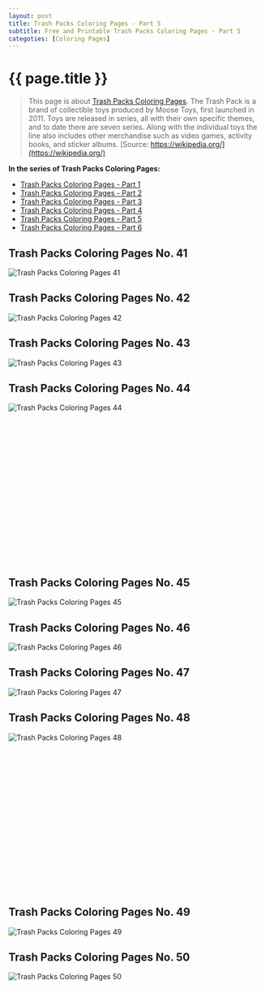 ```yaml
---
layout: post
title: Trash Packs Coloring Pages - Part 5
subtitle: Free and Printable Trash Packs Coloring Pages - Part 5
categoties: [Coloring Pages]
---
```

{{ page.title }}
================
> This page is about [Trash Packs Coloring Pages](https://freecoloringpages.github.io/). The Trash Pack is a brand of collectible toys produced by Moose Toys, first launched in 2011. Toys are released in series, all with their own specific themes, and to date there are seven series. Along with the individual toys the line also includes other merchandise such as video games, activity books, and sticker albums. [Source: https://wikipedia.org/](https://wikipedia.org/)

**In the series of Trash Packs Coloring Pages:**

* [Trash Packs Coloring Pages - Part 1](https://freecoloringpages.github.io/2017/11/22/Trash-Packs-Coloring-Pages-part-1.html)
* [Trash Packs Coloring Pages - Part 2](https://freecoloringpages.github.io/2017/11/22/Trash-Packs-Coloring-Pages-part-2.html)
* [Trash Packs Coloring Pages - Part 3](https://freecoloringpages.github.io/2017/11/22/Trash-Packs-Coloring-Pages-part-3.html)
* [Trash Packs Coloring Pages - Part 4](https://freecoloringpages.github.io/2017/11/22/Trash-Packs-Coloring-Pages-part-4.html)
* [Trash Packs Coloring Pages - Part 5](https://freecoloringpages.github.io/2017/11/22/Trash-Packs-Coloring-Pages-part-5.html)
* [Trash Packs Coloring Pages - Part 6](https://freecoloringpages.github.io/2017/11/22/Trash-Packs-Coloring-Pages-part-6.html)

## Trash Packs Coloring Pages No. 41
![Trash Packs Coloring Pages 41](https://freecoloringpages.github.io/img1/Trash-Packs-Coloring-Pages%20(41).jpg "Trash Packs Coloring Pages 41")

## Trash Packs Coloring Pages No. 42
![Trash Packs Coloring Pages 42](https://freecoloringpages.github.io/img1/Trash-Packs-Coloring-Pages%20(42).jpg "Trash Packs Coloring Pages 42")

## Trash Packs Coloring Pages No. 43
![Trash Packs Coloring Pages 43](https://freecoloringpages.github.io/img1/Trash-Packs-Coloring-Pages%20(43).jpg "Trash Packs Coloring Pages 43")

## Trash Packs Coloring Pages No. 44
![Trash Packs Coloring Pages 44](https://freecoloringpages.github.io/img1/Trash-Packs-Coloring-Pages%20(44).jpg "Trash Packs Coloring Pages 44")

<script async src="//pagead2.googlesyndication.com/pagead/js/adsbygoogle.js"></script><!-- Texxtonly --><ins class="adsbygoogle" style="display:inline-block;width:336px;height:280px" data-ad-client="ca-pub-6753140515841889" data-ad-slot="3207852233"></ins><script>(adsbygoogle = window.adsbygoogle || []).push({}); </script>

## Trash Packs Coloring Pages No. 45
![Trash Packs Coloring Pages 45](https://freecoloringpages.github.io/img1/Trash-Packs-Coloring-Pages%20(45).jpg "Trash Packs Coloring Pages 45")

## Trash Packs Coloring Pages No. 46
![Trash Packs Coloring Pages 46](https://freecoloringpages.github.io/img1/Trash-Packs-Coloring-Pages%20(46).jpg "Trash Packs Coloring Pages 46")

## Trash Packs Coloring Pages No. 47
![Trash Packs Coloring Pages 47](https://freecoloringpages.github.io/img1/Trash-Packs-Coloring-Pages%20(47).jpg "Trash Packs Coloring Pages 47")

## Trash Packs Coloring Pages No. 48
![Trash Packs Coloring Pages 48](https://freecoloringpages.github.io/img1/Trash-Packs-Coloring-Pages%20(48).jpg "Trash Packs Coloring Pages 48")

<script async src="//pagead2.googlesyndication.com/pagead/js/adsbygoogle.js"></script><!-- Texxtonly --><ins class="adsbygoogle" style="display:inline-block;width:336px;height:280px" data-ad-client="ca-pub-6753140515841889" data-ad-slot="3207852233"></ins><script>(adsbygoogle = window.adsbygoogle || []).push({}); </script>

## Trash Packs Coloring Pages No. 49
![Trash Packs Coloring Pages 49](https://freecoloringpages.github.io/img1/Trash-Packs-Coloring-Pages%20(49).jpg "Trash Packs Coloring Pages 49")

## Trash Packs Coloring Pages No. 50
![Trash Packs Coloring Pages 50](https://freecoloringpages.github.io/img1/Trash-Packs-Coloring-Pages%20(50).jpg "Trash Packs Coloring Pages 50")

